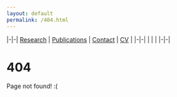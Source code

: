 ```yaml
---
layout: default
permalink: /404.html
---
```

|-|-|
[Research](research.md)  | [Publications](publications.md) | [Contact](contact.md) | [CV](gabriele_albertini_vitae.pdf) |
|-|-|
| | |
|-|-|


# 404

Page not found! :(
